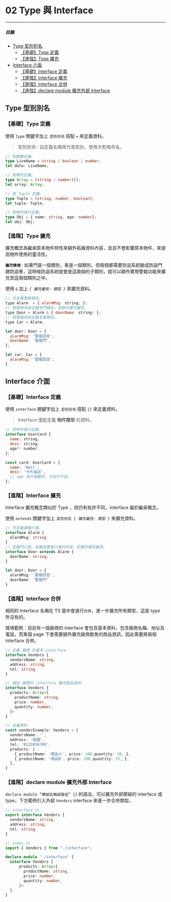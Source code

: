# 02 Type 與 Interface
---

##### 目錄
- [Type 型別別名](#type-型別別名)
  - [【基礎】Type 定義](#基礎type-定義)
  - [【進階】Type 擴充](#進階type-擴充)
- [Interface 介面](#interface-介面)
  - [【基礎】Interface 定義](#基礎interface-定義)
  - [【進階】Interface 擴充](#進階interface-擴充)
  - [【進階】Interface 合併](#進階interface-合併)
  - [【進階】declare module 擴充外部 Interface](#進階declare-module-擴充外部-interface)


## Type 型別別名

### 【基礎】Type 定義

使用 *`type`* 關鍵字加上 *`型別別名`* 搭配 *`=`* 來定義資料。

> 型別別命 : 自定義名稱來代表型別，使用大駝峰命名。

```ts
// 對變數定義。
type LiveName = string | boolean | number;
let data: LiveName;

// 對陣列定義。
type Array = (string | number)[];
let array: Array;

// 對 Tuple 定義。
type Tuple = [string, number, boolean];
let tuple: Tuple;

// 對物件進行定義。
type Obj = { name: string, age: number};
let obj: Obj;
```

### 【進階】Type 擴充

擴充概念為繼承原本物件特性來額外拓展資料內容，並且不會影響原本物件，來提高物件使用的靈活性。

**`擴充情境`** : 如果門是一個類別，車是一個類別，但兩個都需要防盜系統變成防盜門跟防盜車，這時候防盜系統就會是這兩個的子類別，就可以額外實現警報功能來擴充至這兩個類別之中。

使用 *`&`* 加上 *`{ 擴充屬性: 類型 }`* 來擴充資料。

```js
// 先定義警報類別。
type Alarm  = { alarmMsg: string; };
// 將警報系統定義至門類別，並額外擴充屬性。
type Door = Alarm & { doorName: string; };
// 將警報系統定義至車類別。
type Car = Alarm;

let door: Door = {
  alarmMsg: '警報訊息',
  doorName: '警報門',
};

let car: Car = {
  alarmMsg: '警報訊息',
}
```

## Interface 介面

### 【基礎】Interface 定義

使用 *`interface`* 關鍵字加上 *`型別別名`* 搭配 *`{}`* 來定義資料。

> Interface 僅能定義 **物件類型** 的資料。

```js
// 對物件進行定義。
interface UserCard {
  name: string,
  desc: string,
  age?: number,
};

const card: UserCard = {
  name: 'Neil',
  desc: '卡片描述',
  // age 為可選屬性，可加可不加。
};
```

### 【進階】Interface 擴充

Interface 擴充概念類似於 Type ，但仍有些許不同，Interface 屬於繼承概念。

使用 *`extends`* 關鍵字加上 *`型別別名 { 擴充屬性: 類型 }`* 來擴充資料。

```ts
// 先定義警報介面。
interface Alarm {
  alarmMsg: string
}
// 定義門介面，並繼承警報介面的內容，在額外擴充屬性。
interface Door extends Alarm {
  doorName: string;
}

let door: Door = {
  alarmMsg: '警報訊息',
  doorName: '警報門'
}
```

### 【進階】Interface 合併

相同的 Interface 名稱在 TS 當中會進行`合併`，進一步擴充所有類型，這是 type 所沒有的。

情境範例：目前有一個廠商的 interface 會包含基本資料，包含廠商名稱、地址及電話，而某個 page 下會需要額外擴充廠商販售的商品資訊，因此需要將兩個 interface 合併。

```ts
// 定義 廠商 的基本 interface
interface Vendors {
  vendorsName: string,
  address: string,
  tel: string,
}

// 增加 廠商的 interface 擴充商品資訊
interface Vendors {
  products: Array<{
    productName: string,
    price: number,
    quantity: number,
  }>
}

// 定義資料
const vendorExample: Vendors = {
  vendorsName: '',
  address: '桃園',
  tel: '0123456789',
  products: [
    { productName: '商品Ａ', price: 100,quantity: 10, },
    { productName: '商品B', price: 200,quantity: 15, },
  ],
}
```

### 【進階】declare module 擴充外部 Interface

`declare module “模組名稱或路徑” {}` 的語法，可以擴充外部模組的 interface 或 type，下方範例引入外部 `Vendors` interface 來進一步合併類型。

```ts
// interface.ts
export interface Vendors {
  vendorsName: string,
  address: string,
  tel: string,
}
```

```ts
// index.ts
import { Vendors } from "./interface";

declare module "./interface" {
  interface Vendors {
      products: Array<{
        productName: string,
        price: number,
        quantity: number,
      }>
  }
}
```